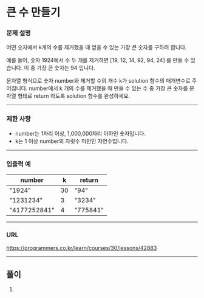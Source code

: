 # 큰 수 만들기

### 문제 설명

어떤 숫자에서 k개의 수를 제거했을 때 얻을 수 있는 가장 큰 숫자를 구하려 합니다.

예를 들어, 숫자 1924에서 수 두 개를 제거하면 [19, 12, 14, 92, 94, 24] 를 만들 수 있습니다. 이 중 가장 큰 숫자는 94 입니다.

문자열 형식으로 숫자 number와 제거할 수의 개수 k가 solution 함수의 매개변수로 주어집니다. number에서 k 개의 수를 제거했을 때 만들 수 있는 수 중 가장 큰 숫자를 문자열 형태로 return 하도록 solution 함수를 완성하세요.

-----------
### 제한 사항

- number는 1자리 이상, 1,000,000자리 이하인 숫자입니다.
- k는 1 이상 number의 자릿수 미만인 자연수입니다.

-----------
### 입출력 예

| number       | k    | return   |
|--------------|------|----------|
| "1924"       | 30   | "94"     |
| "1231234"    | 3    | "3234"   |
| "4177252841" | 4	   | "775841" |
-----------
### URL

https://programmers.co.kr/learn/courses/30/lessons/42883

-----------
## 풀이
1. 
